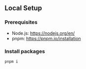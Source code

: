 ## Local Setup

### Prerequisites

- Node.js: https://nodejs.org/en/
- pnpm: https://pnpm.io/installation

### Install packages

```sh
pnpm i
```
